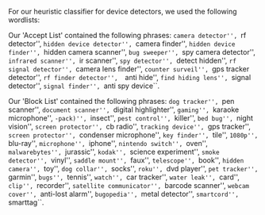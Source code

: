 For our heuristic classifier for device detectors, we used the following wordlists:

Our 'Accept List' contained the following phrases:
``camera detector'', ``rf detector'', ``hidden device detector'',
        ``camera finder'', ``hidden device finder'', ``hidden camera scanner'',
        ``bug sweeper'', ``spy camera detector'',  ``infrared scanner'', ``ir scanner'', ``spy detector'', ``detect hidden'',
        ``rf signal detector'', ``camera lens finder'', ``counter surveil'', ``gps tracker detector'', ``rf finder detector'', 
        ``anti hide'', ``find hiding lens'', ``signal detector'', ``signal finder'', ``anti spy device``.

Our 'Block List' contained the following phrases:
``dog tracker'', ``pen scanner'', ``document scanner'', ``digital highlighter'', ``gaming'', ``karaoke microphone'',
        ``-pack)'', ``insect'', ``pest control'', ``killer'', ``bed bug'', ``night vision'', ``screen protector'',
        ``cb radio'', ``tracking device'', ``gps tracker'', ``screen protector'', ``condenser microphone'',
        ``key finder'', ``tile'', ``1080p'', ``blu-ray'', ``microphone'', ``iphone'', ``nintendo switch'',
        ``oven'', ``malwarebytes'', ``jurassic'', ``kodak'', ``science experiment'', ``smoke detector'',
        ``vinyl'', ``saddle mount'', ``faux'', ``telescope'', ``book'', ``hidden camera'', ``toy'', ``dog collar'', ``socks'',
        ``roku'', ``dvd player'', ``pet tracker'', ``garmin'', ``bugs'', ``tennis'', ``watch'', ``car tracker'',
        ``water leak'', ``card'', ``clip'', ``recorder'', ``satellite communicator'', ``barcode scanner'',
        ``webcam cover'', ``anti-lost alarm'', ``bugopedia'', ``metal detector'', ``smartcord'', ``smarttag``.
